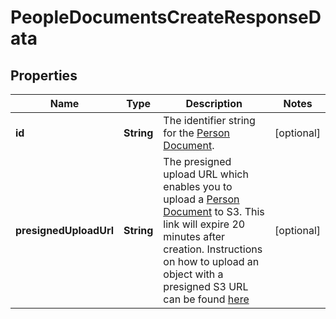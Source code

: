 

# PeopleDocumentsCreateResponseData


## Properties

| Name | Type | Description | Notes |
|------------ | ------------- | ------------- | -------------|
|**id** | **String** | The identifier string for the [Person Document](https://developers.intellihr.io/docs/v1/). |  [optional] |
|**presignedUploadUrl** | **String** | The presigned upload URL which enables you to upload a [Person Document](https://developers.intellihr.io/docs/v1/) to S3. This link will expire 20 minutes after creation. Instructions on how to upload an object with a presigned S3 URL can be found [here](https://docs.aws.amazon.com/AmazonS3/latest/dev/PresignedUrlUploadObject.html) |  [optional] |



